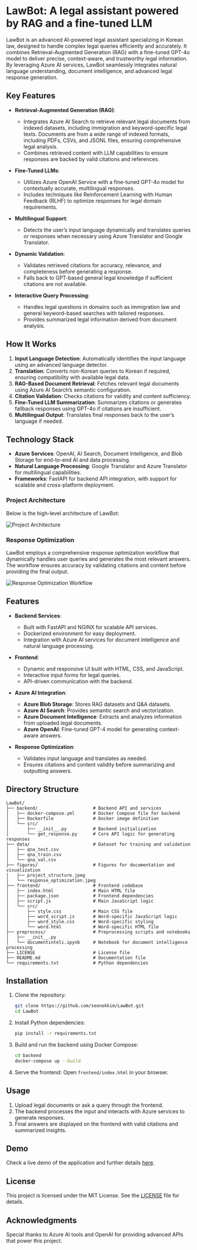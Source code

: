 
# LawBot: A legal assistant powered by RAG and a fine-tuned LLM 

LawBot is an advanced AI-powered legal assistant specializing in Korean law, designed to handle complex legal queries efficiently and accurately. It combines Retrieval-Augmented Generation (RAG) with a fine-tuned GPT-4o model to deliver precise, context-aware, and trustworthy legal information. By leveraging Azure AI services, LawBot seamlessly integrates natural language understanding, document intelligence, and advanced legal response generation.

## Key Features

- **Retrieval-Augmented Generation (RAG)**:
  - Integrates Azure AI Search to retrieve relevant legal documents from indexed datasets, including immigration and keyword-specific legal texts. Documents are from a wide range of indexed formats, including PDFs, CSVs, and JSONL files, ensuring comprehensive legal analysis.
  - Combines retrieved content with LLM capabilities to ensure responses are backed by valid citations and references.

- **Fine-Tuned LLMs**:
  - Utilizes Azure OpenAI Service with a fine-tuned GPT-4o model for contextually accurate, multilingual responses.
  - Includes techniques like Reinforcement Learning with Human Feedback (RLHF) to optimize responses for legal domain requirements.

- **Multilingual Support**:
  - Detects the user’s input language dynamically and translates queries or responses when necessary using Azure Translator and Google Translator.

- **Dynamic Validation**:
  - Validates retrieved citations for accuracy, relevance, and completeness before generating a response.
  - Falls back to GPT-based general legal knowledge if sufficient citations are not available.

- **Interactive Query Processing**:
  - Handles legal questions in domains such as immigration law and general keyword-based searches with tailored responses.
  - Provides summarized legal information derived from document analysis.

## How It Works

1. **Input Language Detection**: Automatically identifies the input language using an advanced language detector.
2. **Translation**: Converts non-Korean queries to Korean if required, ensuring compatibility with available legal data.
3. **RAG-Based Document Retrieval**: Fetches relevant legal documents using Azure AI Search’s semantic configuration.
4. **Citation Validation**: Checks citations for validity and content sufficiency.
5. **Fine-Tuned LLM Summarization**: Summarizes citations or generates fallback responses using GPT-4o if citations are insufficient.
6. **Multilingual Output**: Translates final responses back to the user’s language if needed.

## Technology Stack

- **Azure Services**: OpenAI, AI Search, Document Intelligence, and Blob Storage for end-to-end AI and data processing.
- **Natural Language Processing**: Google Translator and Azure Translator for multilingual capabilities.
- **Frameworks**: FastAPI for backend API integration, with support for scalable and cross-platform deployment.


### Project Architecture

Below is the high-level architecture of LawBot:

![Project Architecture](./figures/project_structure.png)

### Response Optimization

LawBot employs a comprehensive response optimization workflow that dynamically handles user queries and generates the most relevant answers. The workflow ensures accuracy by validating citations and content before providing the final output.

![Response Optimization Workflow](./figures/response_optimization.png)

## Features

- **Backend Services**:
  - Built with FastAPI and NGINX for scalable API services.
  - Dockerized environment for easy deployment.
  - Integration with Azure AI services for document intelligence and natural language processing.

- **Frontend**:
  - Dynamic and responsive UI built with HTML, CSS, and JavaScript.
  - Interactive input forms for legal queries.
  - API-driven communication with the backend.

- **Azure AI Integration**:
  - **Azure Blob Storage**: Stores RAG datasets and Q&A datasets.
  - **Azure AI Search**: Provides semantic search and vectorization.
  - **Azure Document Intelligence**: Extracts and analyzes information from uploaded legal documents.
  - **Azure OpenAI**: Fine-tuned GPT-4 model for generating context-aware answers.

- **Response Optimization**:
  - Validates input language and translates as needed.
  - Ensures citations and content validity before summarizing and outputting answers.

## Directory Structure

```
LawBot/
├── backend/                     # Backend API and services
│   ├── docker-compose.yml       # Docker Compose file for backend
│   ├── Dockerfile               # Docker image definition
│   └── src/
│       ├── __init__.py          # Backend initialization
│       └── get_response.py      # Core API logic for generating responses
├── data/                        # Dataset for training and validation
│   ├── qna_test.csv
│   ├── qna_train.csv
│   └── qna_val.csv
├── figures/                     # Figures for documentation and visualization
│   ├── project_structure.jpeg
│   └── response_optimization.jpeg
├── frontend/                    # Frontend codebase
│   ├── index.html               # Main HTML file
│   ├── package.json             # Frontend dependencies
│   ├── script.js                # Main JavaScript logic
│   └── src/
│       ├── style.css            # Main CSS file
│       ├── word_script.js       # Word-specific JavaScript logic
│       ├── word_style.css       # Word-specific styling
│       └── word.html            # Word-specific HTML file
├── preprocess/                  # Preprocessing scripts and notebooks
│   ├── __init__.py
│   └── documentinteli.ipynb     # Notebook for document intelligence processing
├── LICENSE                      # License file
├── README.md                    # Documentation file
└── requirements.txt             # Python dependencies
```

## Installation

1. Clone the repository:
   ```bash
   git clone https://github.com/seonokkim/LawBot.git
   cd LawBot
   ```

2. Install Python dependencies:
   ```bash
   pip install -r requirements.txt
   ```

3. Build and run the backend using Docker Compose:
   ```bash
   cd backend
   docker-compose up --build
   ```

4. Serve the frontend:
   Open `frontend/index.html` in your browser.

## Usage

1. Upload legal documents or ask a query through the frontend.
2. The backend processes the input and interacts with Azure services to generate responses.
3. Final answers are displayed on the frontend with valid citations and summarized insights.

## Demo

Check a live demo of the application and further details [here](https://youtu.be/78xQtkk6AfU).

## License

This project is licensed under the MIT License. See the [LICENSE](./LICENSE) file for details.

## Acknowledgments

Special thanks to Azure AI tools and OpenAI for providing advanced APIs that power this project.
